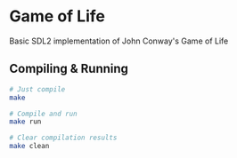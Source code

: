 # Game of Life

Basic SDL2 implementation of John Conway's Game of Life

## Compiling & Running

```sh
# Just compile
make

# Compile and run
make run

# Clear compilation results
make clean
```

<!-- 
TODO:
- Save and load (only a bit for a cell, and position version)
- Logger
- Stop game
- Next iteration
- Edit cells
-->


<!--

# Byte version
16*N = w*h
N = (w*h)/16

# Bit version
16*N = (w*h)/8
N = (w*h)/128

-->


<!--
Serialization of a game of life
2 bytes para versão

N - number of cells alive
w - width
h - height

if(N < (1/64)*w*h):

    version 1:
    save: every bit w*h (1 bit each cell)

else:
    version 2:
    save: positions (2*4 bytes for each position)
-->
